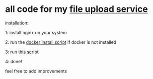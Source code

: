 # all code for my [file upload service](https://zipguard.best)

installation:

1: install nginx on your system

2: run the [docker install script](install-docker.sh) if docker is not installed

3: run [this script](fullinstall.sh)

4: done!

feel free to add improvements
